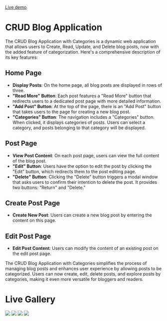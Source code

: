[Live demo](https://crud-app.zuk14.repl.co/)

# CRUD Blog Application

The CRUD Blog Application with Categories is a dynamic web application that allows users to Create, Read, Update, and Delete blog posts, now with the added feature of categorization. Here's a comprehensive description of its key features:

## Home Page
- **Display Posts**: On the home page, all blog posts are displayed in rows of three.
- **"Read More" Button**: Each post features a "Read More" button that redirects users to a dedicated post page with more detailed information.
- **"Add Post" Button**: At the top of the page, there is an "Add Post" button that takes users to the page for creating a new blog post.
- **"Categories" Button**: The navigation includes a "Categories" button. When clicked, it displays categories of posts. Users can select a category, and posts belonging to that category will be displayed.

## Post Page
- **View Post Content**: On each post page, users can view the full content of the blog post.
- **"Edit" Button**: Users have the option to edit the post by clicking the "Edit" button, which redirects them to the post editing page.
- **"Delete" Button**: Clicking the "Delete" button triggers a modal window that asks users to confirm their intention to delete the post. It provides two buttons: "Return" and "Delete."

## Create Post Page
- **Create New Post**: Users can create a new blog post by entering the content on this page.

## Edit Post Page
- **Edit Post Content**: Users can modify the content of an existing post on the edit post page.

The CRUD Blog Application with Categories simplifies the process of managing blog posts and enhances user experience by allowing posts to be categorized. Users can now create, edit, delete posts, and explore posts by categories, making it even more versatile for bloggers and readers.

# Live Gallery
<img src="https://i.ibb.co/nQZZYg4/1.png">
<img src="https://i.ibb.co/xm0NCkw/2.png">
<img src="https://i.ibb.co/tJC5fLr/3.png">
<img src="https://i.ibb.co/dgH799k/4.png">
